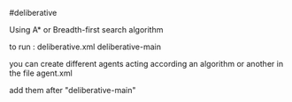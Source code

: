 #deliberative

Using A* or Breadth-first search algorithm

to run : deliberative.xml deliberative-main

you can create different agents acting according an algorithm or another in the file agent.xml

add them after "deliberative-main"
